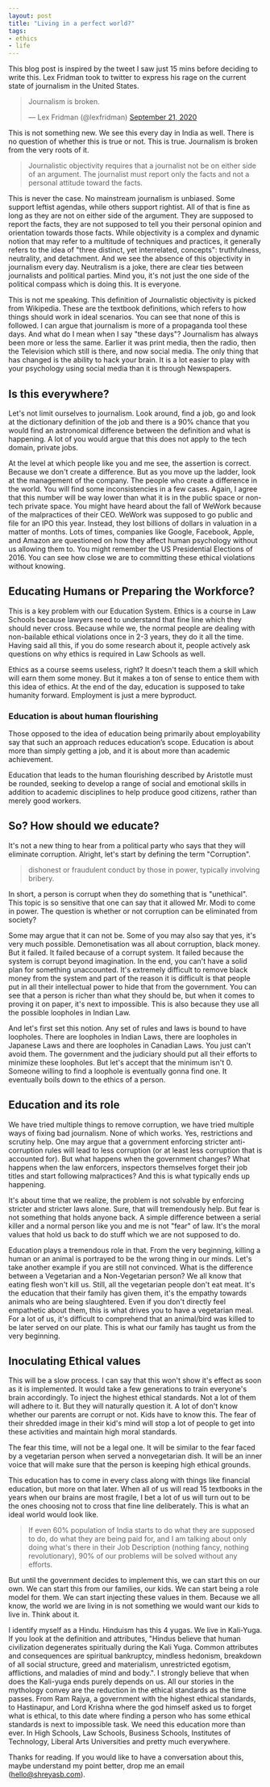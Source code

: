 ```yaml
---
layout: post
title: "Living in a perfect world?"
tags:
- ethics
- life
---
```


This blog post is inspired by the tweet I saw just 15 mins before deciding to write this. Lex Fridman took to twitter to express his rage on the current state of journalism in the United States.

<blockquote class="twitter-tweet tw-align-center"><p lang="en" dir="ltr">Journalism is broken.</p>&mdash; Lex Fridman (@lexfridman) <a href="https://twitter.com/lexfridman/status/1308144408760651778?ref_src=twsrc%5Etfw">September 21, 2020</a></blockquote> <script async src="https://platform.twitter.com/widgets.js" charset="utf-8"></script>

This is not something new. We see this every day in India as well. There is no question of whether this is true or not. This is true. Journalism is broken from the very roots of it.

> Journalistic objectivity requires that a journalist not be on either side of an argument. The journalist must report only the facts and not a personal attitude toward the facts.

This is never the case. No mainstream journalism is unbiased. Some support leftist agendas, while others support rightist. All of that is fine as long as they are not on either side of the argument. They are supposed to report the facts, they are not supposed to tell you their personal opinion and orientation towards those facts. While objectivity is a complex and dynamic notion that may refer to a multitude of techniques and practices, it generally refers to the idea of "three distinct, yet interrelated, concepts": truthfulness, neutrality, and detachment. And we see the absence of this objectivity in journalism every day. Neutralism is a joke, there are clear ties between journalists and political parties. Mind you, it's not just the one side of the political compass which is doing this. It is everyone.

This is not me speaking. This definition of Journalistic objectivity is picked from Wikipedia. These are the textbook definitions, which refers to how things should work in ideal scenarios. You can see that none of this is followed. I can argue that journalism is more of a propaganda tool these days. And what do I mean when I say "these days"? Journalism has always been more or less the same. Earlier it was print media, then the radio, then the Television which still is there, and now social media. The only thing that has changed is the ability to hack your brain. It is a lot easier to play with your psychology using social media than it is through Newspapers.

## Is this everywhere?

Let's not limit ourselves to journalism. Look around, find a job, go and look at the dictionary definition of the job and there is a 90% chance that you would find an astronomical difference between the definition and what is happening. A lot of you would argue that this does not apply to the tech domain, private jobs.

At the level at which people like you and me see, the assertion is correct. Because we don't create a difference. But as you move up the ladder, look at the management of the company. The people who create a difference in the world. You will find some inconsistencies in a few cases. Again, I agree that this number will be way lower than what it is in the public space or non-tech private space. You might have heard about the fall of WeWork because of the malpractices of their CEO. WeWork was supposed to go public and file for an IPO this year. Instead, they lost billions of dollars in valuation in a matter of months. Lots of times, companies like Google, Facebook, Apple, and Amazon are questioned on how they affect human psychology without us allowing them to. You might remember the US Presidential Elections of 2016. You can see how close we are to committing these ethical violations without knowing.

## Educating Humans or Preparing the Workforce?

This is a key problem with our Education System. Ethics is a course in Law Schools because lawyers need to understand that fine line which they should never cross. Because while we, the normal people are dealing with non-bailable ethical violations once in 2-3 years, they do it all the time. Having said all this, if you do some research about it, people actively ask questions on why ethics is required in Law Schools as well.

Ethics as a course seems useless, right? It doesn't teach them a skill which will earn them some money. But it makes a ton of sense to entice them with this idea of ethics. At the end of the day, education is supposed to take humanity forward. Employment is just a mere byproduct.

### Education is about human flourishing

Those opposed to the idea of education being primarily about employability say that such an approach reduces education’s scope. Education is about more than simply getting a job, and it is about more than academic achievement.

Education that leads to the human flourishing described by Aristotle must be rounded, seeking to develop a range of social and emotional skills in addition to academic disciplines to help produce good citizens, rather than merely good workers.

## So? How should we educate?

It's not a new thing to hear from a political party who says that they will eliminate corruption. Alright, let's start by defining the term "Corruption".

> dishonest or fraudulent conduct by those in power, typically involving bribery.

In short, a person is corrupt when they do something that is "unethical". This topic is so sensitive that one can say that it allowed Mr. Modi to come in power. The question is whether or not corruption can be eliminated from society?

Some may argue that it can not be. Some of you may also say that yes, it's very much possible. Demonetisation was all about corruption, black money. But it failed. It failed because of a corrupt system. It failed because the system is corrupt beyond imagination. In the end, you can't have a solid plan for something unaccounted. It's extremely difficult to remove black money from the system and part of the reason it is difficult is that people put in all their intellectual power to hide that from the government. You can see that a person is richer than what they should be, but when it comes to proving it on paper, it's next to impossible. This is also because they use all the possible loopholes in Indian Law.

And let's first set this notion. Any set of rules and laws is bound to have loopholes. There are loopholes in Indian Laws, there are loopholes in Japanese Laws and there are loopholes in Canadian Laws. You just can't avoid them. The government and the judiciary should put all their efforts to minimize these loopholes. But let's accept that the minimum isn't 0. Someone willing to find a loophole is eventually gonna find one. It eventually boils down to the ethics of a person.

## Education and its role

We have tried multiple things to remove corruption, we have tried multiple ways of fixing bad journalism. None of which works. Yes, restrictions and scrutiny help. One may argue that a government enforcing stricter anti-corruption rules will lead to less corruption (or at least less corruption that is accounted for). But what happens when the government changes? What happens when the law enforcers, inspectors themselves forget their job titles and start following malpractices? And this is what typically ends up happening.

It's about time that we realize, the problem is not solvable by enforcing stricter and stricter laws alone. Sure, that will tremendously help. But fear is not something that holds anyone back. A simple difference between a serial killer and a normal person like you and me is not "fear" of law. It's the moral values that hold us back to do stuff which we are not supposed to do.

Education plays a tremendous role in that. From the very beginning, killing a human or an animal is portrayed to be the wrong thing in our minds. Let's take another example if you are still not convinced. What is the difference between a Vegetarian and a Non-Vegetarian person? We all know that eating flesh won't kill us. Still, all the vegetarian people don't eat meat. It's the education that their family has given them, it's the empathy towards animals who are being slaughtered. Even if you don't directly feel empathetic about them, this is what drives you to have a vegetarian meal. For a lot of us, it's difficult to comprehend that an animal/bird was killed to be later served on our plate. This is what our family has taught us from the very beginning.  

## Inoculating Ethical values

This will be a slow process. I can say that this won't show it's effect as soon as it is implemented. It would take a few generations to train everyone's brain accordingly. To inject the highest ethical standards. Not a lot of them will adhere to it. But they will naturally question it. A lot of don't know whether our parents are corrupt or not. Kids have to know this. The fear of their shredded image in their kid's mind will stop a lot of people to get into these activities and maintain high moral standards.

The fear this time, will not be a legal one. It will be similar to the fear faced by a vegetarian person when served a nonvegetarian dish. It will be an inner voice that will make sure that the person is keeping high ethical grounds.

This education has to come in every class along with things like financial education, but more on that later. When all of us will read 15 textbooks in the years when our brains are most fragile, I bet a lot of us will turn out to be the ones choosing not to cross that fine line deliberately. This is what an ideal world would look like.

> If even 60% population of India starts to do what they are supposed to do, do what they are being paid for, and I am talking about only doing what's there in their Job Description (nothing fancy, nothing revolutionary), 90% of our problems will be solved without any efforts.

But until the government decides to implement this, we can start this on our own. We can start this from our families, our kids. We can start being a role model for them. We can start injecting these values in them. Because we all know, the world we are living in is not something we would want our kids to live in. Think about it.

I identify myself as a Hindu. Hinduism has this 4 yugas. We live in Kali-Yuga. If you look at the definition and attributes, "Hindus believe that human civilization degenerates spiritually during the Kali Yuga. Common attributes and consequences are spiritual bankruptcy, mindless hedonism, breakdown of all social structure, greed and materialism, unrestricted egotism, afflictions, and maladies of mind and body.". I strongly believe that when does the Kali-yuga ends purely depends on us. All our stories in the mythology convey are the reduction in the ethical standards as the time passes. From Ram Rajya, a government with the highest ethical standards, to Hastinapur, and Lord Krishna where the god himself asked us to forget what is ethical, to this date where finding a person who has some ethical standards is next to impossible task. We need this education more than ever. In High Schools, Law Schools, Business Schools, Institutes of Technology, Liberal Arts Universities and pretty much everywhere.

Thanks for reading. If you would like to have a conversation about this, maybe understand my point better, drop me an email ([hello@shreyasb.com](mailto:hello@shreyasb.com)).
